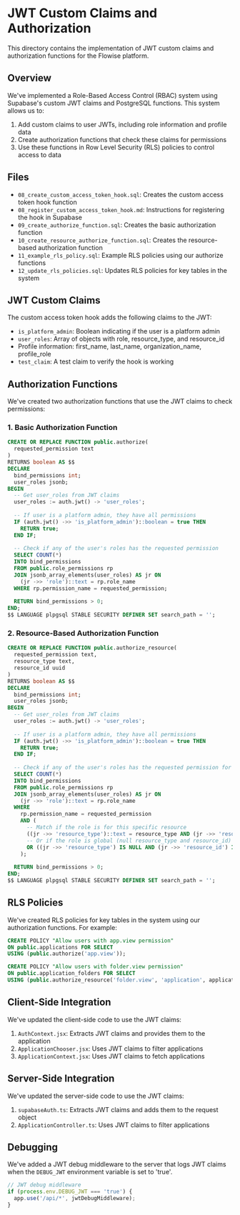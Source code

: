 # JWT Custom Claims and Authorization

This directory contains the implementation of JWT custom claims and authorization functions for the Flowise platform.

## Overview

We've implemented a Role-Based Access Control (RBAC) system using Supabase's custom JWT claims and PostgreSQL functions. This system allows us to:

1. Add custom claims to user JWTs, including role information and profile data
2. Create authorization functions that check these claims for permissions
3. Use these functions in Row Level Security (RLS) policies to control access to data

## Files

- `08_create_custom_access_token_hook.sql`: Creates the custom access token hook function
- `08_register_custom_access_token_hook.md`: Instructions for registering the hook in Supabase
- `09_create_authorize_function.sql`: Creates the basic authorization function
- `10_create_resource_authorize_function.sql`: Creates the resource-based authorization function
- `11_example_rls_policy.sql`: Example RLS policies using our authorize functions
- `12_update_rls_policies.sql`: Updates RLS policies for key tables in the system

## JWT Custom Claims

The custom access token hook adds the following claims to the JWT:

- `is_platform_admin`: Boolean indicating if the user is a platform admin
- `user_roles`: Array of objects with role, resource_type, and resource_id
- Profile information: first_name, last_name, organization_name, profile_role
- `test_claim`: A test claim to verify the hook is working

## Authorization Functions

We've created two authorization functions that use the JWT claims to check permissions:

### 1. Basic Authorization Function

```sql
CREATE OR REPLACE FUNCTION public.authorize(
  requested_permission text
)
RETURNS boolean AS $$
DECLARE
  bind_permissions int;
  user_roles jsonb;
BEGIN
  -- Get user_roles from JWT claims
  user_roles := auth.jwt() -> 'user_roles';
  
  -- If user is a platform admin, they have all permissions
  IF (auth.jwt() ->> 'is_platform_admin')::boolean = true THEN
    RETURN true;
  END IF;
  
  -- Check if any of the user's roles has the requested permission
  SELECT COUNT(*)
  INTO bind_permissions
  FROM public.role_permissions rp
  JOIN jsonb_array_elements(user_roles) AS jr ON 
    (jr ->> 'role')::text = rp.role_name
  WHERE rp.permission_name = requested_permission;
  
  RETURN bind_permissions > 0;
END;
$$ LANGUAGE plpgsql STABLE SECURITY DEFINER SET search_path = '';
```

### 2. Resource-Based Authorization Function

```sql
CREATE OR REPLACE FUNCTION public.authorize_resource(
  requested_permission text,
  resource_type text,
  resource_id uuid
)
RETURNS boolean AS $$
DECLARE
  bind_permissions int;
  user_roles jsonb;
BEGIN
  -- Get user_roles from JWT claims
  user_roles := auth.jwt() -> 'user_roles';
  
  -- If user is a platform admin, they have all permissions
  IF (auth.jwt() ->> 'is_platform_admin')::boolean = true THEN
    RETURN true;
  END IF;
  
  -- Check if any of the user's roles has the requested permission for the specific resource
  SELECT COUNT(*)
  INTO bind_permissions
  FROM public.role_permissions rp
  JOIN jsonb_array_elements(user_roles) AS jr ON 
    (jr ->> 'role')::text = rp.role_name
  WHERE 
    rp.permission_name = requested_permission
    AND (
      -- Match if the role is for this specific resource
      ((jr ->> 'resource_type')::text = resource_type AND (jr ->> 'resource_id')::uuid = resource_id)
      -- Or if the role is global (null resource_type and resource_id)
      OR ((jr ->> 'resource_type') IS NULL AND (jr ->> 'resource_id') IS NULL)
    );
  
  RETURN bind_permissions > 0;
END;
$$ LANGUAGE plpgsql STABLE SECURITY DEFINER SET search_path = '';
```

## RLS Policies

We've created RLS policies for key tables in the system using our authorization functions. For example:

```sql
CREATE POLICY "Allow users with app.view permission" 
ON public.applications FOR SELECT 
USING (public.authorize('app.view'));

CREATE POLICY "Allow users with folder.view permission" 
ON public.application_folders FOR SELECT 
USING (public.authorize_resource('folder.view', 'application', application_id));
```

## Client-Side Integration

We've updated the client-side code to use the JWT claims:

1. `AuthContext.jsx`: Extracts JWT claims and provides them to the application
2. `ApplicationChooser.jsx`: Uses JWT claims to filter applications
3. `ApplicationContext.jsx`: Uses JWT claims to fetch applications

## Server-Side Integration

We've updated the server-side code to use the JWT claims:

1. `supabaseAuth.ts`: Extracts JWT claims and adds them to the request object
2. `ApplicationController.ts`: Uses JWT claims to filter applications

## Debugging

We've added a JWT debug middleware to the server that logs JWT claims when the `DEBUG_JWT` environment variable is set to 'true'.

```javascript
// JWT debug middleware
if (process.env.DEBUG_JWT === 'true') {
  app.use('/api/*', jwtDebugMiddleware);
}
``` 